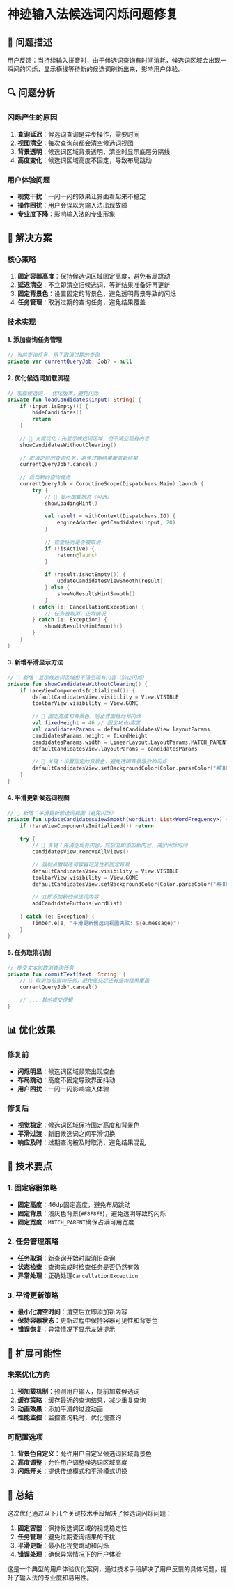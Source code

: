# 神迹输入法候选词闪烁问题修复

## 🎯 问题描述

用户反馈：当持续输入拼音时，由于候选词查询有时间消耗，候选词区域会出现一瞬间的闪烁，显示横线等待新的候选词刷新出来，影响用户体验。

## 🔍 问题分析

### 闪烁产生的原因
1. **查询延迟**：候选词查询是异步操作，需要时间
2. **视图清空**：每次查询前都会清空候选词视图
3. **背景透明**：候选词区域背景透明，清空时显示底层分隔线
4. **高度变化**：候选词区域高度不固定，导致布局跳动

### 用户体验问题
- **视觉干扰**：一闪一闪的效果让界面看起来不稳定
- **操作困扰**：用户会误以为输入法出现故障
- **专业度下降**：影响输入法的专业形象

## 🔧 解决方案

### 核心策略
1. **固定容器高度**：保持候选词区域固定高度，避免布局跳动
2. **延迟清空**：不立即清空旧候选词，等新结果准备好再更新
3. **固定背景色**：设置固定的背景色，避免透明背景导致的闪烁
4. **任务管理**：取消过期的查询任务，避免结果覆盖

### 技术实现

#### 1. 添加查询任务管理
```kotlin
// 当前查询任务，用于取消过期的查询
private var currentQueryJob: Job? = null
```

#### 2. 优化候选词加载流程
```kotlin
// 加载候选词 - 优化版本，避免闪烁
private fun loadCandidates(input: String) {
    if (input.isEmpty()) {
        hideCandidates()
        return
    }
    
    // 🎯 关键优化：先显示候选词区域，但不清空现有内容
    showCandidatesWithoutClearing()
    
    // 取消之前的查询任务，避免过期结果覆盖新结果
    currentQueryJob?.cancel()
    
    // 启动新的查询任务
    currentQueryJob = CoroutineScope(Dispatchers.Main).launch {
        try {
            // 🎯 显示加载状态（可选）
            showLoadingHint()
            
            val result = withContext(Dispatchers.IO) {
                engineAdapter.getCandidates(input, 20)
            }
            
            // 检查任务是否被取消
            if (!isActive) {
                return@launch
            }
            
            if (result.isNotEmpty()) {
                updateCandidatesViewSmooth(result)
            } else {
                showNoResultsHintSmooth()
            }
        } catch (e: CancellationException) {
            // 任务被取消，正常情况
        } catch (e: Exception) {
            showNoResultsHintSmooth()
        }
    }
}
```

#### 3. 新增平滑显示方法
```kotlin
// 🎯 新增：显示候选词区域但不清空现有内容（防止闪烁）
private fun showCandidatesWithoutClearing() {
    if (areViewComponentsInitialized()) {
        defaultCandidatesView.visibility = View.VISIBLE
        toolbarView.visibility = View.GONE
        
        // 🔧 固定高度和背景色，防止界面跳动和闪烁
        val fixedHeight = 46 // 固定46dp高度
        val candidatesParams = defaultCandidatesView.layoutParams
        candidatesParams.height = fixedHeight
        candidatesParams.width = LinearLayout.LayoutParams.MATCH_PARENT
        defaultCandidatesView.layoutParams = candidatesParams
        
        // 🎯 关键：设置固定的背景色，避免透明背景导致的闪烁
        defaultCandidatesView.setBackgroundColor(Color.parseColor("#F8F8F8")) // 浅灰色背景
    }
}
```

#### 4. 平滑更新候选词视图
```kotlin
// 🎯 新增：平滑更新候选词视图（避免闪烁）
private fun updateCandidatesViewSmooth(wordList: List<WordFrequency>) {
    if (!areViewComponentsInitialized()) return
    
    try {
        // 🎯 关键：先清空现有内容，然后立即添加新内容，减少闪烁时间
        candidatesView.removeAllViews()
        
        // 强制设置候选词容器可见性和固定背景
        defaultCandidatesView.visibility = View.VISIBLE
        toolbarView.visibility = View.GONE
        defaultCandidatesView.setBackgroundColor(Color.parseColor("#F8F8F8")) // 保持固定背景色
        
        // 立即添加新的候选词内容
        addCandidateButtons(wordList)
        
    } catch (e: Exception) {
        Timber.e(e, "平滑更新候选词视图失败: ${e.message}")
    }
}
```

#### 5. 任务取消机制
```kotlin
// 提交文本时取消查询任务
private fun commitText(text: String) {
    // 🎯 取消当前查询任务，避免提交后还有查询结果覆盖
    currentQueryJob?.cancel()
    
    // ... 其他提交逻辑
}
```

## 📊 优化效果

### 修复前
- **闪烁明显**：候选词区域频繁出现空白
- **布局跳动**：高度不固定导致界面抖动
- **用户困扰**：一闪一闪影响输入体验

### 修复后
- **视觉稳定**：候选词区域保持固定高度和背景色
- **平滑过渡**：新旧候选词之间平滑切换
- **响应及时**：过期查询被及时取消，避免结果混乱

## 🎯 技术要点

### 1. 固定容器策略
- **固定高度**：46dp固定高度，避免布局跳动
- **固定背景**：浅灰色背景(`#F8F8F8`)，避免透明导致的闪烁
- **固定宽度**：`MATCH_PARENT`确保占满可用宽度

### 2. 任务管理策略
- **任务取消**：新查询开始时取消旧查询
- **状态检查**：查询完成时检查任务是否仍然有效
- **异常处理**：正确处理`CancellationException`

### 3. 平滑更新策略
- **最小化清空时间**：清空后立即添加新内容
- **保持容器状态**：更新过程中保持容器可见性和背景色
- **错误恢复**：异常情况下显示友好提示

## 🔄 扩展可能性

### 未来优化方向
1. **预加载机制**：预测用户输入，提前加载候选词
2. **缓存策略**：缓存最近的查询结果，减少重复查询
3. **动画效果**：添加平滑的过渡动画
4. **性能监控**：监控查询耗时，优化慢查询

### 可配置选项
1. **背景色自定义**：允许用户自定义候选词区域背景色
2. **高度调整**：允许用户调整候选词区域高度
3. **闪烁开关**：提供传统模式和平滑模式切换

## 📝 总结

这次优化通过以下几个关键技术手段解决了候选词闪烁问题：

1. **固定容器**：保持候选词区域的视觉稳定性
2. **任务管理**：避免过期查询结果的干扰
3. **平滑更新**：最小化视觉跳动和闪烁
4. **错误处理**：确保异常情况下的用户体验

这是一个典型的用户体验优化案例，通过技术手段解决了用户反馈的具体问题，提升了输入法的专业度和易用性。 